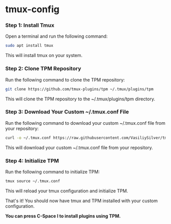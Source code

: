 # tmux-config

### Step 1: Install Tmux

Open a terminal and run the following command:

```bash
sudo apt install tmux
```
This will install tmux on your system.

### Step 2: Clone TPM Repository

Run the following command to clone the TPM repository:

```bash
git clone https://github.com/tmux-plugins/tpm ~/.tmux/plugins/tpm
```
This will clone the TPM repository to the ~/.tmux/plugins/tpm directory.

### Step 3: Download Your Custom ~/.tmux.conf File

Run the following command to download your custom ~/.tmux.conf file from your repository:

```bash
curl -o ~/.tmux.conf https://raw.githubusercontent.com/VasiliySilver/tmux-config/main/.tmux.conf
```

This will download your custom ~/.tmux.conf file from your repository.

### Step 4: Initialize TPM

Run the following command to initialize TPM:

```bash
tmux source ~/.tmux.conf
```
This will reload your tmux configuration and initialize TPM.

That's it! You should now have tmux and TPM installed with your custom configuration. 

**You can press C-Space I to install plugins using TPM.**
